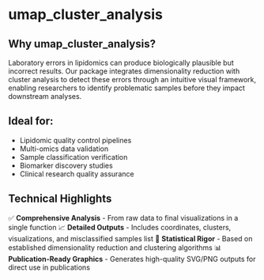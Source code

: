 # umap_cluster_analysis
## Why umap_cluster_analysis?
Laboratory errors in lipidomics can produce biologically plausible but incorrect results. Our package integrates dimensionality reduction with cluster analysis to detect these errors through an intuitive visual framework, enabling researchers to identify problematic samples before they impact downstream analyses.
## Ideal for:
- Lipidomic quality control pipelines
- Multi-omics data validation
- Sample classification verification
- Biomarker discovery studies
- Clinical research quality assurance

## Technical Highlights
✅ **Comprehensive Analysis** - From raw data to final visualizations in a single function 📈 **Detailed Outputs** - Includes coordinates, clusters, visualizations, and misclassified samples list 🧮 **Statistical Rigor** - Based on established dimensionality reduction and clustering algorithms 📊 **Publication-Ready Graphics** - Generates high-quality SVG/PNG outputs for direct use in publications
